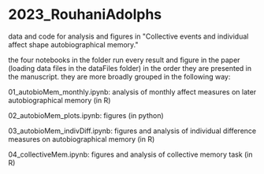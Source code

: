 # 2023_RouhaniAdolphs
data and code for analysis and figures in "Collective events and individual affect shape autobiographical memory."

the four notebooks in the folder run every result and figure in the paper (loading data files in the dataFiles folder) in the order they are presented in the manuscript. they are more broadly grouped in the following way: 

01_autobioMem_monthly.ipynb: analysis of monthly affect measures on later autobiographical memory (in R)

02_autobioMem_plots.ipynb: figures (in python)

03_autobioMem_indivDiff.ipynb: figures and analysis of individual difference measures on autobiographical memory (in R)

04_collectiveMem.ipynb: figures and analysis of collective memory task (in R)
